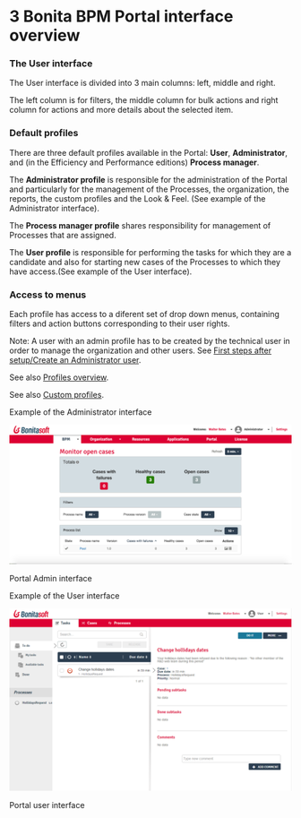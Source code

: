 # 3 Bonita BPM Portal interface overview

### The User interface

The User interface is divided into 3 main columns: left, middle and right.

The left column is for filters, the middle column for bulk actions and right column for actions and more details about the selected item.


### Default profiles

There are three default profiles available in the Portal: **User**, **Administrator**, and (in the Efficiency and Performance editions) **Process manager**. 

The **Administrator profile** is responsible for the administration of the Portal and particularly for the management of the Processes, the organization, the reports, the custom profiles and the Look & Feel. 
(See example of the Administrator interface).

The **Process manager profile** shares responsibility for management of Processes that are assigned.

The **User profile** is responsible for performing the tasks for which they are a candidate and also for starting new cases of the Processes to which they have access.(See example of the User interface).


### Access to menus

Each profile has access to a diferent set of drop down menus, containing filters and action buttons corresponding to their user rights.

Note: A user with an admin profile has to be created by the technical user in order to manage the organization and other users. See [First steps after setup/Create an Administrator user](/first-steps-after-setup.md).

See also [Profiles overview](/profiles-overview.md).

See also [Custom profiles](/custom-profiles.md).


Example of the Administrator interface

![Portal admin interface](images/images-6_0/admin_view7.1.png)

Portal Admin interface



Example of the User interface

![Portal user interface](images/images-6_0/user_view7.x.png)

Portal user interface